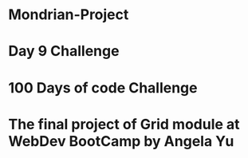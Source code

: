 # Mondrian-Project
# Day 9 Challenge
# 100 Days of code Challenge
# The final project of Grid module at WebDev BootCamp by Angela Yu
